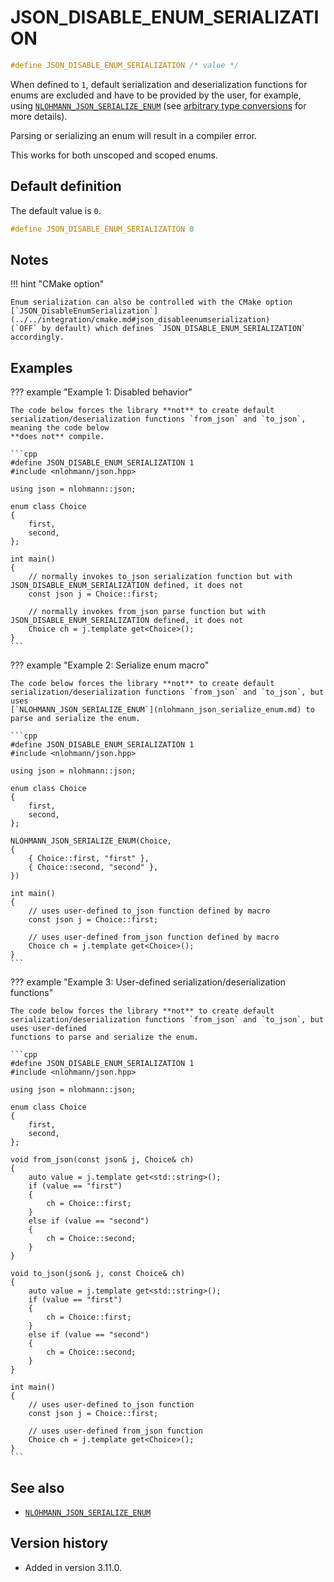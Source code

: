# JSON_DISABLE_ENUM_SERIALIZATION

```cpp
#define JSON_DISABLE_ENUM_SERIALIZATION /* value */
```

When defined to `1`, default serialization and deserialization functions for enums are excluded and have to be provided
by the user, for example, using [`NLOHMANN_JSON_SERIALIZE_ENUM`](nlohmann_json_serialize_enum.md) (see
[arbitrary type conversions](../../features/arbitrary_types.md) for more details).

Parsing or serializing an enum will result in a compiler error.

This works for both unscoped and scoped enums.

## Default definition

The default value is `0`.

```cpp
#define JSON_DISABLE_ENUM_SERIALIZATION 0
```

## Notes

!!! hint "CMake option"

    Enum serialization can also be controlled with the CMake option
    [`JSON_DisableEnumSerialization`](../../integration/cmake.md#json_disableenumserialization)
    (`OFF` by default) which defines `JSON_DISABLE_ENUM_SERIALIZATION` accordingly.

## Examples

??? example "Example 1: Disabled behavior"

    The code below forces the library **not** to create default serialization/deserialization functions `from_json` and `to_json`, meaning the code below
    **does not** compile.

    ```cpp
    #define JSON_DISABLE_ENUM_SERIALIZATION 1
    #include <nlohmann/json.hpp>

    using json = nlohmann::json;

    enum class Choice
    {
        first,
        second,
    };
    
    int main()
    {
        // normally invokes to_json serialization function but with JSON_DISABLE_ENUM_SERIALIZATION defined, it does not
        const json j = Choice::first; 

        // normally invokes from_json parse function but with JSON_DISABLE_ENUM_SERIALIZATION defined, it does not
        Choice ch = j.template get<Choice>();
    }
    ```

??? example "Example 2: Serialize enum macro"

    The code below forces the library **not** to create default serialization/deserialization functions `from_json` and `to_json`, but uses
    [`NLOHMANN_JSON_SERIALIZE_ENUM`](nlohmann_json_serialize_enum.md) to parse and serialize the enum.

    ```cpp
    #define JSON_DISABLE_ENUM_SERIALIZATION 1
    #include <nlohmann/json.hpp>

    using json = nlohmann::json;

    enum class Choice
    {
        first,
        second,
    };

    NLOHMANN_JSON_SERIALIZE_ENUM(Choice,
    {
        { Choice::first, "first" },
        { Choice::second, "second" },
    })
    
    int main()
    {
        // uses user-defined to_json function defined by macro
        const json j = Choice::first; 

        // uses user-defined from_json function defined by macro
        Choice ch = j.template get<Choice>();
    }
    ```

??? example "Example 3: User-defined serialization/deserialization functions"

    The code below forces the library **not** to create default serialization/deserialization functions `from_json` and `to_json`, but uses user-defined
    functions to parse and serialize the enum.

    ```cpp
    #define JSON_DISABLE_ENUM_SERIALIZATION 1
    #include <nlohmann/json.hpp>

    using json = nlohmann::json;

    enum class Choice
    {
        first,
        second,
    };

    void from_json(const json& j, Choice& ch)
    {
        auto value = j.template get<std::string>();
        if (value == "first")
        {
            ch = Choice::first;
        }
        else if (value == "second")
        {
            ch = Choice::second;
        }
    }

    void to_json(json& j, const Choice& ch)
    {
        auto value = j.template get<std::string>();
        if (value == "first")
        {
            ch = Choice::first;
        }
        else if (value == "second")
        {
            ch = Choice::second;
        }
    }
    
    int main()
    {
        // uses user-defined to_json function
        const json j = Choice::first; 

        // uses user-defined from_json function
        Choice ch = j.template get<Choice>();
    }
    ```

## See also

- [`NLOHMANN_JSON_SERIALIZE_ENUM`](nlohmann_json_serialize_enum.md)

## Version history

- Added in version 3.11.0.
